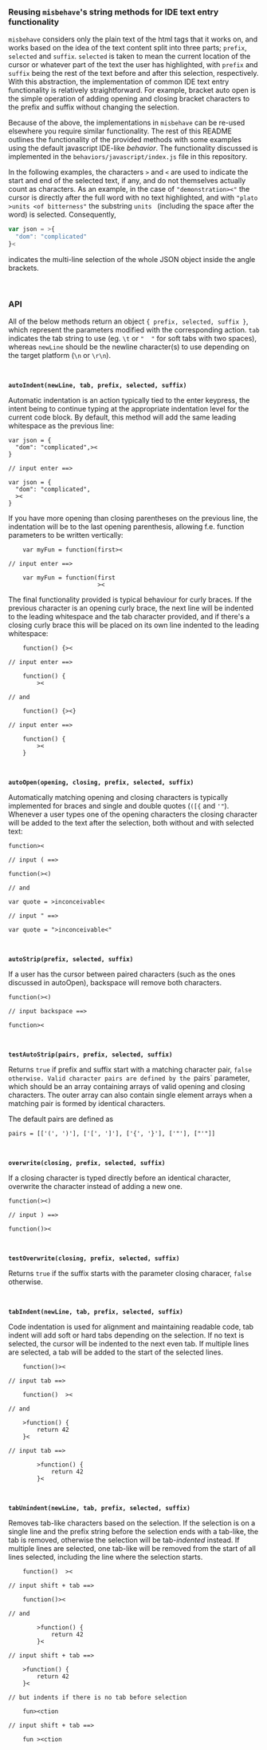 ### Reusing `misbehave`'s string methods for IDE text entry functionality

`misbehave` considers only the plain text of the html tags that it works on, and works based on the idea of the text content split into three parts; `prefix`, `selected` and `suffix`. `selected` is taken to mean the current location of the cursor or whatever part of the text the user has highlighted, with `prefix` and `suffix` being the rest of the text before and after this selection, respectively. With this abstraction, the implementation of common IDE text entry functionality is relatively straightforward. For example, bracket auto open is the simple operation of adding opening and closing bracket characters to the prefix and suffix without changing the selection.

Because of the above, the implementations in `misbehave` can be re-used elsewhere you require similar functionality. The rest of this README outlines the functionality of the provided methods with some examples using the default javascript IDE-like _behavior_. The functionality discussed is implemented in the `behaviors/javascript/index.js` file in this repository.

In the following examples, the characters `>` and `<` are used to indicate the start and end of the selected text, if any, and do not themselves actually count as characters. As an example, in the case of `"demonstration><"` the cursor is directly after the full word with no text highlighted, and with `"plato >units <of bitterness"` the substring `units ` (including the space after the word) is selected. Consequently,

```js
var json = >{
  "dom": "complicated"
}<
```

indicates the multi-line selection of the whole JSON object inside the angle brackets.

<br>

### API

All of the below methods return an object `{ prefix, selected, suffix }`, which represent the parameters modified with the corresponding action. `tab` indicates the tab string to use (eg. `\t` or `"  "` for soft tabs with two spaces), whereas `newLine` should be the newline character(s) to use depending on the target platform (`\n` or `\r\n`).

<br>

**`autoIndent(newLine, tab, prefix, selected, suffix)`**

Automatic indentation is an action typically tied to the enter keypress, the intent being to continue typing at the appropriate indentation level for the current code block. By default, this method will add the same leading whitespace as the previous line:


```
var json = {
  "dom": "complicated",><
}

// input enter ==>

var json = {
  "dom": "complicated",
  ><
}
```

If you have more opening than closing parentheses on the previous line, the indentation will be to the last opening parenthesis, allowing f.e. function parameters to be written vertically:


```
    var myFun = function(first><

// input enter ==>

    var myFun = function(first
                         ><
```

The final functionality provided is typical behaviour for curly braces. If the previous character is an opening curly brace, the next line will be indented to the leading whitespace and the tab character provided, and if there's a closing curly brace this will be placed on its own line indented to the leading whitespace:

```
    function() {><

// input enter ==>

    function() {
        ><

// and

    function() {><}

// input enter ==>

    function() {
        ><
    }
```

<br>

**`autoOpen(opening, closing, prefix, selected, suffix)`**

Automatically matching opening and closing characters is typically implemented for braces and single and double quotes (`([{` and `'"`). Whenever a user types one of the opening characters the closing character will be added to the text after the selection, both without and with selected text:

```
function><

// input ( ==>

function(><)

// and

var quote = >inconceivable<

// input " ==>

var quote = ">inconceivable<"
```

<br>

**`autoStrip(prefix, selected, suffix)`**

If a user has the cursor between paired characters (such as the ones discussed in autoOpen), backspace will remove both characters.

```
function(><)

// input backspace ==>

function><
```

<br>

**`testAutoStrip(pairs, prefix, selected, suffix)`**

Returns `true` if prefix and suffix start with a matching character pair, `false otherwise. Valid character pairs are defined by the `pairs` parameter, which should be an array containing arrays of valid opening and closing characters. The outer array can also contain single element arrays when a matching pair is formed by identical characters.

The default pairs are defined as

```
pairs = [['(', ')'], ['[', ']'], ['{', '}'], ['"'], ["'"]]
```

<br>

**`overwrite(closing, prefix, selected, suffix)`**

If a closing character is typed directly before an identical character, overwrite the character instead of adding a new one.

```
function(><)

// input ) ==>

function()><
```

<br>

**`testOverwrite(closing, prefix, selected, suffix)`**

Returns `true` if the suffix starts with the parameter closing characer, `false` otherwise.

<br>

**`tabIndent(newLine, tab, prefix, selected, suffix)`**

Code indentation is used for alignment and maintaining readable code, tab indent will add soft or hard tabs depending on the selection. If no text is selected, the cursor will be indented to the next even tab. If multiple lines are selected, a tab will be added to the start of the selected lines.

```
    function()><

// input tab ==>

    function()  ><

// and

    >function() {
        return 42
    }<

// input tab ==>

        >function() {
            return 42
        }<

```

<br>

**`tabUnindent(newLine, tab, prefix, selected, suffix)`**

Removes tab-like characters based on the selection. If the selection is on a single line and the prefix string before the selection ends with a tab-like, the tab is removed, otherwise the selection will be tab-*indented* instead. If multiple lines are selected, one tab-like will be removed from the start of all lines selected, including the line where the selection starts.


```
    function()  ><

// input shift + tab ==>

    function()><

// and

        >function() {
            return 42
        }<

// input shift + tab ==>

    >function() {
        return 42
    }<

// but indents if there is no tab before selection

    fun><ction

// input shift + tab ==>

    fun ><ction

```
